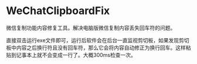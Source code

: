# WeChatClipboardFix
微信复制功能内容修复工具。解决电脑版微信复制内容丢失回车符的问题。

直接双击运行exe文件即可，运行后软件会在后台一直监视剪切板，如果发现剪切板中内容之后换行符且没有回车符，那么它会将内容自动修正为换行回车。这样粘贴到记事本上就不会变成一行了。大概300ms检查一次。
